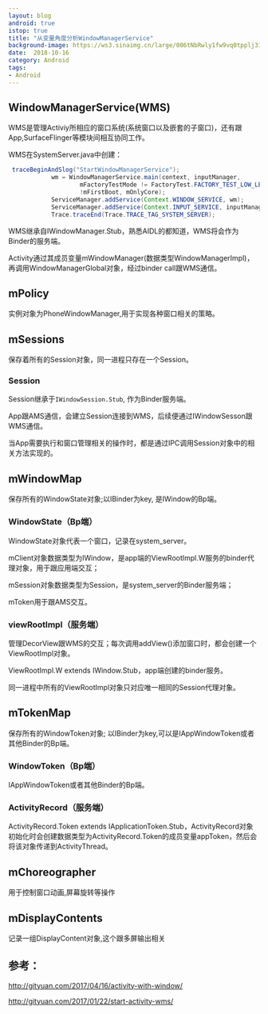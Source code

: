```yaml
---
layout: blog 
android: true 
istop: true
title: "从变量角度分析WindowManagerService" 
background-image: https://ws3.sinaimg.cn/large/006tNbRwly1fw9vq0tpplj31kw11xhdx.jpg
date:  2018-10-16
category: Android
tags: 
- Android
---
```


## WindowManagerService(WMS)

WMS是管理Activiy所相应的窗口系统(系统窗口以及嵌套的子窗口)，还有跟App,SurfaceFlinger等模块间相互协同工作。

WMS在SystemServer.java中创建：

```java
 traceBeginAndSlog("StartWindowManagerService");
            wm = WindowManagerService.main(context, inputManager,
                    mFactoryTestMode != FactoryTest.FACTORY_TEST_LOW_LEVEL,
                    !mFirstBoot, mOnlyCore);
            ServiceManager.addService(Context.WINDOW_SERVICE, wm);
            ServiceManager.addService(Context.INPUT_SERVICE, inputManager);
            Trace.traceEnd(Trace.TRACE_TAG_SYSTEM_SERVER);
```

WMS继承自IWindowManager.Stub，熟悉AIDL的都知道，WMS将会作为Binder的服务端。

Activity通过其成员变量mWindowManager(数据类型WindowManagerImpl)，再调用WindowManagerGlobal对象，经过binder call跟WMS通信。

## mPolicy

实例对象为PhoneWindowManager,用于实现各种窗口相关的策略。

## mSessions

保存着所有的Session对象，同一进程只存在一个Session。

### Session

Session继承于`IWindowSession.Stub`, 作为Binder服务端。

App跟AMS通信，会建立Session连接到WMS，后续便通过IWindowSesson跟WMS通信。

当App需要执行和窗口管理相关的操作时，都是通过IPC调用Session对象中的相关方法实现的。

## mWindowMap

保存所有的WindowState对象;以IBinder为key, 是IWindow的Bp端。

### WindowState（Bp端）

WindowState对象代表一个窗口，记录在system_server。

mClient对象数据类型为IWindow，是app端的ViewRootImpl.W服务的binder代理对象，用于跟应用端交互；

mSession对象数据类型为Session，是system_server的Binder服务端；

mToken用于跟AMS交互。

### viewRootImpl（服务端）

管理DecorView跟WMS的交互；每次调用addView()添加窗口时，都会创建一个ViewRootImpl对象。

ViewRootImpl.W extends IWindow.Stub，app端创建的binder服务。

同一进程中所有的ViewRootImpl对象只对应唯一相同的Session代理对象。

## mTokenMap

保存所有的WindowToken对象; 以IBinder为key,可以是IAppWindowToken或者其他Binder的Bp端。

### WindowToken（Bp端）

IAppWindowToken或者其他Binder的Bp端。

### ActivityRecord（服务端）

ActivityRecord.Token extends IApplicationToken.Stub，ActivityRecord对象初始化时会创建数据类型为ActivityRecord.Token的成员变量appToken，然后会将该对象传递到ActivityThread。

## mChoreographer

用于控制窗口动画,屏幕旋转等操作

## mDisplayContents

记录一组DisplayContent对象,这个跟多屏输出相关

## 参考：

http://gityuan.com/2017/04/16/activity-with-window/

http://gityuan.com/2017/01/22/start-activity-wms/



